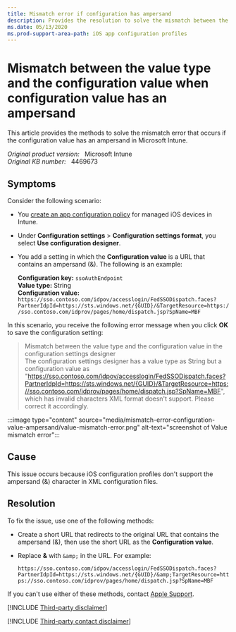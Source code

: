 ```yaml
---
title: Mismatch error if configuration has ampersand
description: Provides the resolution to solve the mismatch between the value type and the configuration value error.
ms.date: 05/13/2020
ms.prod-support-area-path: iOS app configuration profiles
---
```

# Mismatch between the value type and the configuration value when configuration value has an ampersand

This article provides the methods to solve the mismatch error that occurs if the configuration value has an ampersand in Microsoft Intune.

_Original product version:_ &nbsp; Microsoft Intune  
_Original KB number:_ &nbsp; 4469673

## Symptoms

Consider the following scenario:

- You [create an app configuration policy](/mem/intune/apps/app-configuration-policies-use-ios#create-an-app-configuration-policy) for managed iOS devices in Intune.
- Under **Configuration settings** > **Configuration settings format**, you select **Use configuration designer**.
- You add a setting in which the **Configuration value** is a URL that contains an ampersand (&). The following is an example:

    **Configuration key:** `ssoAuthEndpoint`  
    **Value type:** String  
    **Configuration value:** `https://sso.contoso.com/idpov/accesslogin/FedSSODispatch.faces?PartnerIdpId=https://sts.windows.net/{GUID}/&TargetResource=https://sso.contoso.com/idprov/pages/home/dispatch.jsp?SpName=MBF`

In this scenario, you receive the following error message when you click **OK** to save the configuration setting:

> Mismatch between the value type and the configuration value in the configuration settings designer  
> The configuration settings designer has a value type as String but a configuration value as "https://sso.contoso.com/idpov/accesslogin/FedSSODispatch.faces?PartnerIdpId=https://sts.windows.net/{GUID}/&TargetResource=https://sso.contoso.com/idprov/pages/home/dispatch.jsp?SpName=MBF", which has invalid characters XML format doesn't support. Please correct it accordingly.

:::image type="content" source="media/mismatch-error-configuration-value-ampersand/value-mismatch-error.png" alt-text="screenshot of Value mismatch error":::

## Cause

This issue occurs because iOS configuration profiles don't support the ampersand (&) character in XML configuration files.

## Resolution

To fix the issue, use one of the following methods:

- Create a short URL that redirects to the original URL that contains the ampersand (&), then use the short URL as the **Configuration value**.
- Replace **&** with `&amp;` in the URL. For example:

    `https://sso.contoso.com/idpov/accesslogin/FedSSODispatch.faces?PartnerIdpId=https://sts.windows.net/{GUID}/&amp;TargetResource=https://sso.contoso.com/idprov/pages/home/dispatch.jsp?SpName=MBF`

If you can't use either of these methods, contact [Apple Support](https://support.apple.com/).

[!INCLUDE [Third-party disclaimer](../includes/third-party-disclaimer.md)]

[!INCLUDE [Third-party contact disclaimer](../includes/third-party-contact-disclaimer.md)]
